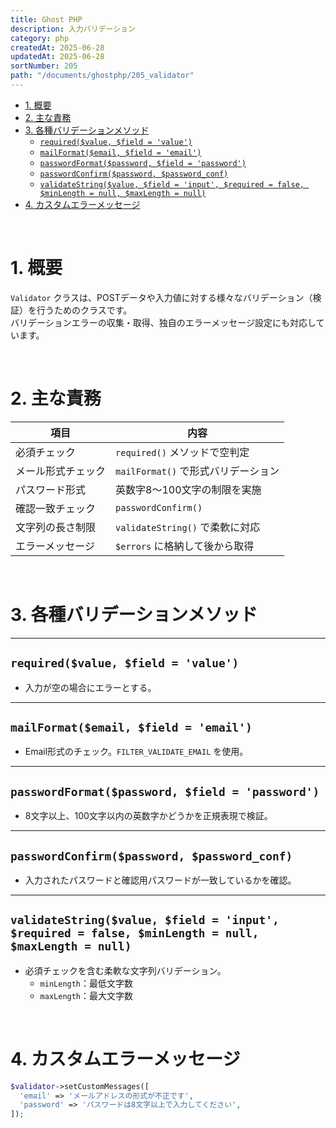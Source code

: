 ```yaml
---
title: Ghost PHP
description: 入力バリデーション
category: php
createdAt: 2025-06-28
updatedAt: 2025-06-28
sortNumber: 205
path: "/documents/ghostphp/205_validator"
---
```


<nuxt-content-wrapper>

- [1. 概要](#1-概要)
- [2. 主な責務](#2-主な責務)
- [3. 各種バリデーションメソッド](#3-各種バリデーションメソッド)
  - [`required($value, $field = 'value')`](#requiredvalue-field--value)
  - [`mailFormat($email, $field = 'email')`](#mailformatemail-field--email)
  - [`passwordFormat($password, $field = 'password')`](#passwordformatpassword-field--password)
  - [`passwordConfirm($password, $password_conf)`](#passwordconfirmpassword-password_conf)
  - [`validateString($value, $field = 'input', $required = false, $minLength = null, $maxLength = null)`](#validatestringvalue-field--input-required--false-minlength--null-maxlength--null)
- [4. カスタムエラーメッセージ](#4-カスタムエラーメッセージ)

<br>

# 1. 概要

`Validator` クラスは、POSTデータや入力値に対する様々なバリデーション（検証）を行うためのクラスです。  
バリデーションエラーの収集・取得、独自のエラーメッセージ設定にも対応しています。

<br>

# 2. 主な責務

| 項目             | 内容 |
|------------------|------|
| 必須チェック       | `required()` メソッドで空判定 |
| メール形式チェック | `mailFormat()` で形式バリデーション |
| パスワード形式     | 英数字8〜100文字の制限を実施 |
| 確認一致チェック   | `passwordConfirm()` |
| 文字列の長さ制限   | `validateString()` で柔軟に対応 |
| エラーメッセージ   | `$errors` に格納して後から取得 |

<br>

# 3. 各種バリデーションメソッド

---

## `required($value, $field = 'value')`

- 入力が空の場合にエラーとする。

---

## `mailFormat($email, $field = 'email')`

- Email形式のチェック。`FILTER_VALIDATE_EMAIL` を使用。

---

## `passwordFormat($password, $field = 'password')`

- 8文字以上、100文字以内の英数字かどうかを正規表現で検証。

---

## `passwordConfirm($password, $password_conf)`

- 入力されたパスワードと確認用パスワードが一致しているかを確認。

---

## `validateString($value, $field = 'input', $required = false, $minLength = null, $maxLength = null)`

- 必須チェックを含む柔軟な文字列バリデーション。
  - `minLength`：最低文字数
  - `maxLength`：最大文字数

<br>

# 4. カスタムエラーメッセージ

```php
$validator->setCustomMessages([
  'email' => 'メールアドレスの形式が不正です',
  'password' => 'パスワードは8文字以上で入力してください',
]);
